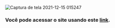 ![Captura de tela 2021-12-15 015247](https://user-images.githubusercontent.com/88716893/146125676-d64bae01-0d66-44ab-b4e7-04fca92794f9.jpg)
### Você pode acessar o site usando este [link](https://blogs-wheat-omega.vercel.app/).



